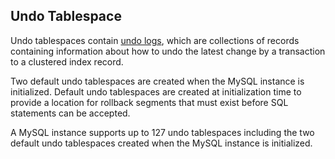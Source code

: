 ## 





## Undo Tablespace


Undo tablespaces contain [undo logs](/docs/CS/DB/MySQL/undolog.md), which are collections of records containing information about how to undo the latest change by a transaction to a clustered index record.

Two default undo tablespaces are created when the MySQL instance is initialized. 
Default undo tablespaces are created at initialization time to provide a location for rollback segments that must exist before SQL statements can be accepted. 

A MySQL instance supports up to 127 undo tablespaces including the two default undo tablespaces created when the MySQL instance is initialized.